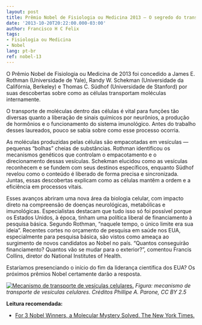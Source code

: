 ```yaml
---
layout: post
title: Prêmio Nobel de Fisiologia ou Medicina 2013 – O segredo do transporte celular
date: '2013-10-20T20:22:00.000-03:00'
author: Francisco H C Felix
tags:
- Fisiologia ou Medicina
- Nobel
lang: pt-br
ref: nobel-13
---
```


O Prêmio Nobel de Fisiologia ou Medicina de 2013 foi concedido a James E. Rothman (Universidade de Yale), Randy W. Schekman (Universidade da Califórnia, Berkeley) e Thomas C. Südhof (Universidade de Stanford) por suas descobertas sobre como as células transportam moléculas internamente.
<!--more-->

O transporte de moléculas dentro das células é vital para funções tão diversas quanto a liberação de sinais químicos por neurônios, a produção de hormônios e o funcionamento do sistema imunológico. Antes do trabalho desses laureados, pouco se sabia sobre como esse processo ocorria.

As moléculas produzidas pelas células são empacotadas em vesículas — pequenas “bolhas” cheias de substâncias. Rothman identificou os mecanismos genéticos que controlam o empacotamento e o direcionamento dessas vesículas. Schekman elucidou como as vesículas reconhecem e se fundem com seus destinos específicos, enquanto Südhof revelou como o conteúdo é liberado de forma precisa e sincronizada. Juntas, essas descobertas explicam como as células mantêm a ordem e a eficiência em processos vitais.

Esses avanços abriram uma nova área da biologia celular, com impacto direto na compreensão de doenças neurológicas, metabólicas e imunológicas. Especialistas destacam que tudo isso só foi possível porque os Estados Unidos, à época, tinham uma política liberal de financiamento à pesquisa básica. Segundo Rothman, “naquele tempo, o único limite era sua ideia”. Recentes cortes no orçamento de pesquisa em saúde nos EUA, especialmente para pesquisa básica, são vistos como ameaça ao surgimento de novos candidatos ao Nobel no país. “Quantos conseguirão financiamento? Quantos vão se mudar para o exterior?”, comentou Francis Collins, diretor do National Institutes of Health.

Estaríamos presenciando o início do fim da liderança científica dos EUA? Os próximos prêmios Nobel certamente darão a resposta.

[![Mecanismo de transporte de vesículas celulares.](https://upload.wikimedia.org/wikipedia/commons/3/3e/Vesicle_traffic_and_phagophore.png)](https://commons.wikimedia.org/wiki/File:Vesicle_traffic_and_phagophore.png#globalusage)
_Figura: mecanismo de transporte de vesículas celulares. Créditos Phillipe A. Parone, CC BY 2.5_

**Leitura recomendada:**

- [For 3 Nobel Winners, a Molecular Mystery Solved. The New York Times.](https://www.nytimes.com/2013/10/08/health/3-win-joint-nobel-prize-in-medicine.html)
